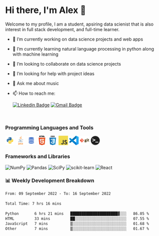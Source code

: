 # Hi there, I'm Alex  👋

Welcome to my profile, I am a student, apsiring data scienist that is also interest in full stack development, and full-time learner. 

- 🔭 I’m currently working on data science projects and web apps
- 🌱 I’m currently learning natural language processing in python along with machine learning
- 👯 I’m looking to collaborate on data science projects
- 🤔 I’m looking for help with project ideas
- 💬 Ask me about music
- 📫 How to reach me: 

    [![Linkedin Badge](https://img.shields.io/badge/Alex%20Chen-blue?style=flat&logo=linkedin&labelColor=blue&link=https://www.linkedin.com/in/alex-chen-112523chen)](https://www.linkedin.com/in/alex-chen-112523chen/) [![Gmail Badge](https://img.shields.io/badge/-Alex%20Chen-c14438?style=flat&logo=Gmail&logoColor=white&link=mailto:112623chen@gmail.com)](mailto:112623chen@gmail.com)

<br>

### Programming Languages and Tools
<code><img height="30" src="https://raw.githubusercontent.com/github/explore/80688e429a7d4ef2fca1e82350fe8e3517d3494d/topics/python/python.png"></code>
<code><img height="30" src="https://raw.githubusercontent.com/github/explore/5b3600551e122a3277c2c5368af2ad5725ffa9a1/topics/java/java.png"></code>
<code><img height="30" src="https://raw.githubusercontent.com/github/explore/80688e429a7d4ef2fca1e82350fe8e3517d3494d/topics/sql/sql.png"></code>
<code><img height="30" src="https://raw.githubusercontent.com/github/explore/80688e429a7d4ef2fca1e82350fe8e3517d3494d/topics/html/html.png"></code>
<code><img height="30" src="https://raw.githubusercontent.com/github/explore/80688e429a7d4ef2fca1e82350fe8e3517d3494d/topics/css/css.png"></code>
<code><img height="30" src="https://raw.githubusercontent.com/github/explore/80688e429a7d4ef2fca1e82350fe8e3517d3494d/topics/javascript/javascript.png"></code>
<code><img height="30" src="https://raw.githubusercontent.com/github/explore/80688e429a7d4ef2fca1e82350fe8e3517d3494d/topics/visual-studio-code/visual-studio-code.png"></code>
<code><img height="30" src="https://raw.githubusercontent.com/github/explore/80688e429a7d4ef2fca1e82350fe8e3517d3494d/topics/git/git.png"></code>
<code><img height="30" src="https://raw.githubusercontent.com/github/explore/80688e429a7d4ef2fca1e82350fe8e3517d3494d/topics/terminal/terminal.png"></code>
<br>

### Frameworks and Libraries 
![NumPy](https://img.shields.io/badge/numpy-%23013243.svg?style=for-the-badge&logo=numpy&logoColor=red)
![Pandas](https://img.shields.io/badge/pandas-%23150458.svg?style=for-the-badge&logo=pandas&logoColor=white)
![SciPy](https://img.shields.io/badge/SciPy-%230C55A5.svg?style=for-the-badge&logo=scipy&logoColor=%white)
![scikit-learn](https://img.shields.io/badge/scikit--learn-%23F7931E.svg?style=for-the-badge&logo=scikit-learn&logoColor=white)
![React](https://img.shields.io/badge/react-%2320232a.svg?style=for-the-badge&logo=react&logoColor=%2361DAFB)
<br>

### 📊 Weekly Development Breakdown
<!--START_SECTION:waka-->

```text
From: 09 September 2022 - To: 16 September 2022

Total Time: 7 hrs 16 mins

Python       6 hrs 21 mins   █████████████████████▓░░░   86.05 %
HTML         33 mins         ██░░░░░░░░░░░░░░░░░░░░░░░   07.55 %
JavaScript   7 mins          ▒░░░░░░░░░░░░░░░░░░░░░░░░   01.68 %
Other        7 mins          ▒░░░░░░░░░░░░░░░░░░░░░░░░   01.67 %
```

<!--END_SECTION:waka-->
